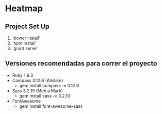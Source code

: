 # Heatmap

## Project Set Up ##

1. 'bower install'
2. 'npm install'
3. 'grunt serve'

## Versiones recomendadas para correr el proyecto ##

- Ruby 1.9.3 
- Compass 0.12.6 (Alnilam)
  - gem install compass -v 0.12.6
- Sass 3.2.19 (Media Mark)
  - gem install sass -v 3.2.19  
- FontAwesome 
  - gem install font-awesome-sass
